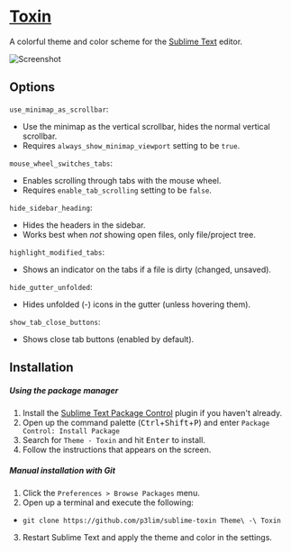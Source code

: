 # [Toxin](https://packagecontrol.io/packages/Theme%20-%20Toxin)

A colorful theme and color scheme for the [Sublime Text](//sublimetext.com/) editor.

![Screenshot](https://cloud.githubusercontent.com/assets/26496/19066717/e92fd1a6-8a1a-11e6-812d-0a702ef55fbd.png)

## Options

`use_minimap_as_scrollbar`:

- Use the minimap as the vertical scrollbar, hides the normal vertical scrollbar.
- Requires `always_show_minimap_viewport` setting to be `true`.

`mouse_wheel_switches_tabs`:

- Enables scrolling through tabs with the mouse wheel.
- Requires `enable_tab_scrolling` setting to be `false`.

`hide_sidebar_heading`:

- Hides the headers in the sidebar.
- Works best when _not_ showing open files, only file/project tree.

`highlight_modified_tabs`:

- Shows an indicator on the tabs if a file is dirty (changed, unsaved).

`hide_gutter_unfolded`:

- Hides unfolded (-) icons in the gutter (unless hovering them).

`show_tab_close_buttons`:

- Shows close tab buttons (enabled by default).

## Installation

##### Using the package manager

1. Install the [Sublime Text Package Control](//packagecontrol.io/installation) plugin if you haven't already.
2. Open up the command palette (<kbd>Ctrl</kbd>+<kbd>Shift</kbd>+<kbd>P</kbd>) and enter `Package Control: Install Package`
3. Search for `Theme - Toxin` and hit <kbd>Enter</kbd> to install.
4. Follow the instructions that appears on the screen.

##### Manual installation with Git

1. Click the `Preferences > Browse Packages` menu.
2. Open up a terminal and execute the following:
 - `git clone https://github.com/p3lim/sublime-toxin Theme\ -\ Toxin`
3. Restart Sublime Text and apply the theme and color in the settings.
